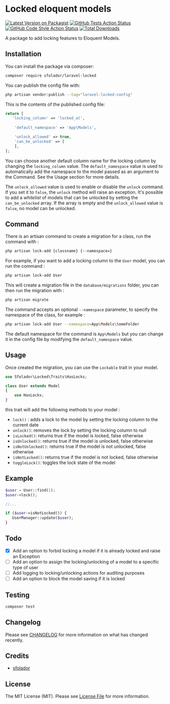 # Locked eloquent models

[![Latest Version on Packagist](https://img.shields.io/packagist/v/sfolador/laravel-locked.svg?style=flat-square)](https://packagist.org/packages/sfolador/laravel-locked)
[![GitHub Tests Action Status](https://img.shields.io/github/workflow/status/sfolador/laravel-locked/run-tests?label=tests)](https://github.com/sfolador/laravel-locked/actions?query=workflow%3Arun-tests+branch%3Amain)
[![GitHub Code Style Action Status](https://img.shields.io/github/workflow/status/sfolador/laravel-locked/Fix%20PHP%20code%20style%20issues?label=code%20style)](https://github.com/sfolador/laravel-locked/actions?query=workflow%3A"Fix+PHP+code+style+issues"+branch%3Amain)
[![Total Downloads](https://img.shields.io/packagist/dt/sfolador/laravel-locked.svg?style=flat-square)](https://packagist.org/packages/sfolador/laravel-locked)

A package to add locking features to Eloquent Models.

## Installation

You can install the package via composer:

```bash
composer require sfolador/laravel-locked
```

You can publish the config file with:

```bash
php artisan vendor:publish --tag="laravel-locked-config"
```

This is the contents of the published config file:

```php
return [
   'locking_column' => 'locked_at',
   
    'default_namespace' => 'App\Models',

    'unlock_allowed' => true,
    'can_be_unlocked' => [
    ],
];
```

You can choose another default column name for the locking column by changing the `locking_column` value.
The `default_namespace` value is used to automatically add the namespace to the model passed as an argument to the Command. See the Usage section for more details.

The `unlock_allowed` value is used to enable or disable the `unlock` command. If you set it to `false`, the `unlock` method will raise an exception. 
It's possible to add a _whitelist_ of models that can be unlocked by setting the `can_be_unlocked` array. 
If the array is empty and the `unlock_allowed` value is `false`, no model can be unlocked.


## Command

There is an artisan command to create a migration for a class, run the command with :

```bash
php artisan lock-add {classname} {--namespace=}
```

For example, if you want to add a locking column to the `User` model, you can run the command :

```bash
php artisan lock-add User
```

This will create a migration file in the `database/migrations` folder, you can then run the migration with :

```bash
php artisan migrate
```

The command accepts an optional `--namespace` parameter, to specify the namespace of the class, for example :

```bash
php artisan lock-add User --namespace=App\Models\SomeFolder
```

The default namespace for the command is `App\Models` but you can change it in the config file by modifying the `default_namespace` value.




## Usage

Once created the migration, you can use the `Lockable` trait in your model.

```php
use Sfolador\Locked\Traits\HasLocks;

class User extends Model
{
    use HasLocks;
}
```

this trait will add the following methods to your model :

- `lock()` : adds a lock to the model by setting the locking column to the current date
- `unlock()`: removes the lock by setting the locking column to null
- `isLocked()`: returns true if the model is locked, false otherwise
- `isUnlocked()`: returns true if the model is unlocked, false otherwise
- `isNotUnlocked()`: returns true if the model is not unlocked, false otherwise
- `isNotLocked()`: returns true if the model is not locked, false otherwise
- `toggleLock()`: toggles the lock state of the model


## Example

```php
$user = User::find(1);
$user->lock();

//...

if ($user->isNotLocked()) {
   UserManager::update($user);
}
```

## Todo

- [x] Add an option to forbid locking a model if it is already locked and raise an Exception
- [ ] Add an option to assign the locking/unlocking of a model to a specific type of user
- [ ] Add logging to locking/unlocking actions for auditing purposes
- [ ] Add an option to block the model saving if it is locked

## Testing

```bash
composer test
```

## Changelog

Please see [CHANGELOG](CHANGELOG.md) for more information on what has changed recently.


## Credits
- [sfolador](https://github.com/sfolador)

## License

The MIT License (MIT). Please see [License File](LICENSE.md) for more information.
